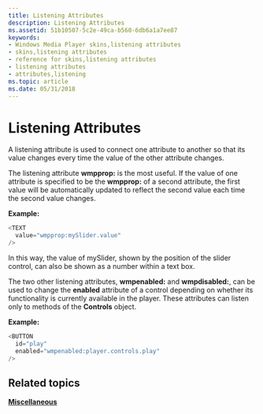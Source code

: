 ```yaml
---
title: Listening Attributes
description: Listening Attributes
ms.assetid: 51b10507-5c2e-49ca-b560-6db6a1a7ee87
keywords:
- Windows Media Player skins,listening attributes
- skins,listening attributes
- reference for skins,listening attributes
- listening attributes
- attributes,listening
ms.topic: article
ms.date: 05/31/2018
---
```


# Listening Attributes

A listening attribute is used to connect one attribute to another so that its value changes every time the value of the other attribute changes.

The listening attribute **wmpprop:** is the most useful. If the value of one attribute is specified to be the **wmpprop:** of a second attribute, the first value will be automatically updated to reflect the second value each time the second value changes.

**Example:**


```C++
<TEXT
  value="wmpprop:mySlider.value"
/>

```



In this way, the value of mySlider, shown by the position of the slider control, can also be shown as a number within a text box.

The two other listening attributes, **wmpenabled:** and **wmpdisabled:**, can be used to change the **enabled** attribute of a control depending on whether its functionality is currently available in the player. These attributes can listen only to methods of the **Controls** object.

**Example:**


```C++
<BUTTON 
  id="play" 
  enabled="wmpenabled:player.controls.play"
/>

```



## Related topics

<dl> <dt>

[**Miscellaneous**](miscellaneous.md)
</dt> </dl>

 

 




